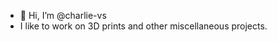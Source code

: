 - 👋 Hi, I’m @charlie-vs
- I like to work on 3D prints and other miscellaneous projects.

<!---
charlie-vs/charlie-vs is a ✨ special ✨ repository because its `README.md` (this file) appears on your GitHub profile.
You can click the Preview link to take a look at your changes.
--->
